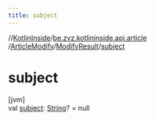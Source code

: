 ```yaml
---
title: subject
---
```

//[KotlinInside](../../../../index.html)/[be.zvz.kotlininside.api.article](../../index.html)
/[ArticleModify](../index.html)/[ModifyResult](index.html)/[subject](subject.html)

# subject

[jvm]\
val [subject](subject.html): [String](https://kotlinlang.org/api/latest/jvm/stdlib/kotlin/-string/index.html)? = null




